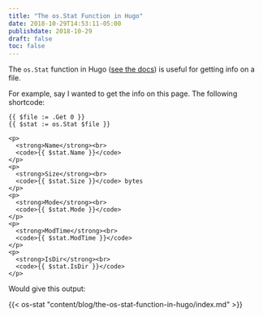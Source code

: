 ```yaml
---
title: "The os.Stat Function in Hugo"
date: 2018-10-29T14:53:11-05:00
publishdate: 2018-10-29
draft: false
toc: false
---
```


The `os.Stat` function in Hugo ([see the docs](https://gohugo.io/functions/os.stat/)) is useful for getting info on a file. 

For example, say I wanted to get the info on this page. The following shortcode:

```
{{ $file := .Get 0 }}
{{ $stat := os.Stat $file }}

<p>
  <strong>Name</strong><br>
  <code>{{ $stat.Name }}</code>
</p>
<p>
  <strong>Size</strong><br>
  <code>{{ $stat.Size }}</code> bytes
</p>
<p>
  <strong>Mode</strong><br>
  <code>{{ $stat.Mode }}</code>
</p>
<p>
  <strong>ModTime</strong><br>
  <code>{{ $stat.ModTime }}</code>
</p>
<p>
  <strong>IsDir</strong><br>
  <code>{{ $stat.IsDir }}</code>
</p>
```

Would give this output:

{{< os-stat "content/blog/the-os-stat-function-in-hugo/index.md" >}}
